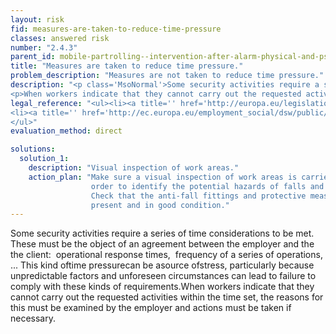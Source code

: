 ```yaml
---
layout: risk
fid: measures-are-taken-to-reduce-time-pressure
classes: answered risk
number: "2.4.3"
parent_id: mobile-partrolling--intervention-after-alarm-physical-and-psychosocial-workload
title: "Measures are taken to reduce time pressure."
problem_description: "Measures are not taken to reduce time pressure."
description: "<p class='MsoNormal'>Some security activities require a series of time considerations to be met. These must be the object of an agreement between the employer and the  the client:  operational response times,  frequency of a series of operations, ... This kind of <strong>time pressure</strong> can be a <strong>source of <a title='' href='https://osha.europa.eu/en/topics/stress' target='_blank' rel='nofollow'>stress</a></strong>, particularly because unpredictable factors and unforeseen circumstances can lead to failure to comply with these kinds of requirements.</p>&#13;
<p>When workers indicate that they cannot carry out the requested activities within the time set, the reasons for this must be examined by the employer and actions must be taken if necessary.</p>"
legal_reference: "<ul><li><a title='' href='http://europa.eu/legislation_summaries/employment_and_social_policy/health_hygiene_safety_at_work/c11113_en.htm' rel='nofollow' target='_blank'>89/391/CEE Implementing measures to improve the health and safety of workers (framework directive).</a></li>&#13;
<li><a title='' href='http://ec.europa.eu/employment_social/dsw/public/actRetrieveText.do?id=10402' rel='nofollow' target='_blank'>EU Framework agreement on work-related stress</a></li>&#13;
</ul>"
evaluation_method: direct

solutions:
  solution_1:
    description: "Visual inspection of work areas."
    action_plan: "Make sure a visual inspection of work areas is carried out in
                  order to identify the potential hazards of falls and slips.
                  Check that the anti-fall fittings and protective measures are
                  present and in good condition."
---
```

Some security activities require a series of time considerations to be met.
These must be the object of an agreement between the employer and the  the
client:  operational response times,  frequency of a series of operations, ...
This kind oftime pressurecan be asource ofstress, particularly because
unpredictable factors and unforeseen circumstances can lead to failure to
comply with these kinds of requirements.When workers indicate that they cannot
carry out the requested activities within the time set, the reasons for this
must be examined by the employer and actions must be taken if necessary.


